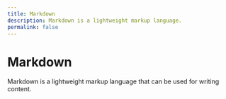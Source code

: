 ```yaml
---
title: Markdown
description: Markdown is a lightweight markup language.
permalink: false
---
```


# Markdown

Markdown is a lightweight markup language that can be used for writing content.
